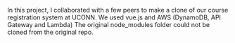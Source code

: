 
In this project, I collaborated with a few peers to make a clone of our course registration system at UCONN. We used vue.js and AWS (DynamoDB, API Gateway and Lambda) The original node_modules folder could not be cloned from the original repo.
